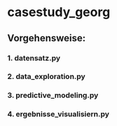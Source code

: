 # casestudy_georg

## Vorgehensweise:
### 1. datensatz.py

### 2. data_exploration.py
### 3. predictive_modeling.py
### 4. ergebnisse_visualisiern.py

